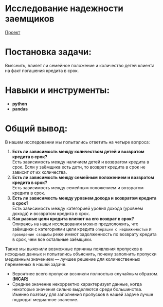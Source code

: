 # Исследование надежности заемщиков
[Проект](Яндекс.Практикум%20Проект%20№2%20Исследование%20надежности%20заемщиков%20(Часть%201).ipynb)  
# Постановка задачи:    
Выяснить, влияет ли семейное положение и количество детей клиента на факт погашения кредита в срок.
# Навыки и инструменты:  
* **python**
* **pandas**
# Общий вывод:  
В нашем исследовании мы попытались ответить на четыре вопроса:  
1. **Есть ли зависимость между количеством детей и возвратом кредита в срок?**  
Есть зависимость между наличием детей и возвратом кредита в срок. Если у заёмщика есть дети, то возврат кредита в срок не зависит от их количества.  
2. **Есть ли зависимость между семейным положением и возвратом кредита в срок?**   
Есть зависимость между семейным положением и возвратом кредита в срок.  
3. **Есть ли зависимость между уровнем дохода и возвратом кредита в срок?**  
Есть зависимость между категорией уровня дохода (уровнем дохода) и возвратом кредита в срок.  
4. **Как разные цели кредита влияют на его возврат в срок?**  
Опираясь на наши исследования можно предположить, что заёмщики с категориями цели кредита `операции с недвижимостью` и `проведение свадьбы` реже имеют задолженность по возврату кредита в срок, чем все остальные заёмщики.

Также мы выяснили возможные причины появления пропусков в исходных данных и попытались объяснить, почему заполнить пропуски медианным значением — лучшее решение для количественных переменных в нашей задаче:
- Вероятнее всего пропуски возникли полностью случайным образом. (**MCAR**)
- Среднее значение некорректно характеризует данные, когда некоторые значения сильно выделяются среди большинства. Именно поэтому для заполнения пропусков в нашей задаче лучше подходит медианное значение.
